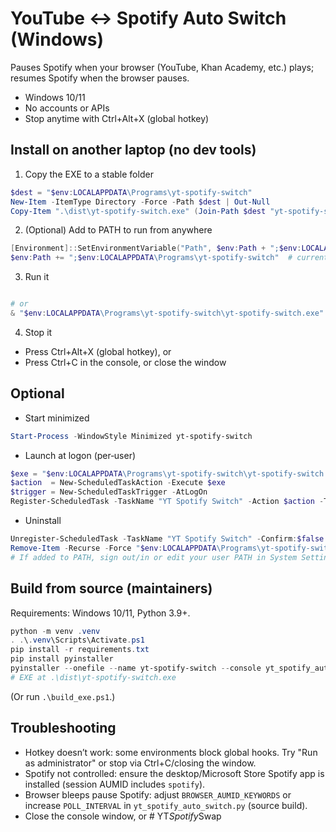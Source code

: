 # YouTube ↔ Spotify Auto Switch (Windows)

Pauses Spotify when your browser (YouTube, Khan Academy, etc.) plays; resumes Spotify when the browser pauses.

- Windows 10/11
- No accounts or APIs
- Stop anytime with Ctrl+Alt+X (global hotkey)

## Install on another laptop (no dev tools)

1) Copy the EXE to a stable folder

```powershell
$dest = "$env:LOCALAPPDATA\Programs\yt-spotify-switch"
New-Item -ItemType Directory -Force -Path $dest | Out-Null
Copy-Item ".\dist\yt-spotify-switch.exe" (Join-Path $dest "yt-spotify-switch.exe") -Force
```

2) (Optional) Add to PATH to run from anywhere

```powershell
[Environment]::SetEnvironmentVariable("Path", $env:Path + ";$env:LOCALAPPDATA\Programs\yt-spotify-switch", "User")
$env:Path += ";$env:LOCALAPPDATA\Programs\yt-spotify-switch"  # current session
```

3) Run it

```powershell

# or
& "$env:LOCALAPPDATA\Programs\yt-spotify-switch\yt-spotify-switch.exe"
```

4) Stop it

- Press Ctrl+Alt+X (global hotkey), or
- Press Ctrl+C in the console, or close the window

## Optional

- Start minimized

```powershell
Start-Process -WindowStyle Minimized yt-spotify-switch
```

- Launch at logon (per‑user)

```powershell
$exe = "$env:LOCALAPPDATA\Programs\yt-spotify-switch\yt-spotify-switch.exe"
$action  = New-ScheduledTaskAction -Execute $exe
$trigger = New-ScheduledTaskTrigger -AtLogOn
Register-ScheduledTask -TaskName "YT Spotify Switch" -Action $action -Trigger $trigger
```

- Uninstall

```powershell
Unregister-ScheduledTask -TaskName "YT Spotify Switch" -Confirm:$false -ErrorAction SilentlyContinue
Remove-Item -Recurse -Force "$env:LOCALAPPDATA\Programs\yt-spotify-switch" -ErrorAction SilentlyContinue
# If added to PATH, sign out/in or edit your user PATH in System Settings.
```

## Build from source (maintainers)

Requirements: Windows 10/11, Python 3.9+.

```powershell
python -m venv .venv
. .\.venv\Scripts\Activate.ps1
pip install -r requirements.txt
pip install pyinstaller
pyinstaller --onefile --name yt-spotify-switch --console yt_spotify_auto_switch.py
# EXE at .\dist\yt-spotify-switch.exe
```

(Or run `.\build_exe.ps1`.)

## Troubleshooting

- Hotkey doesn’t work: some environments block global hooks. Try "Run as administrator" or stop via Ctrl+C/closing the window.
- Spotify not controlled: ensure the desktop/Microsoft Store Spotify app is installed (session AUMID includes `spotify`).
- Browser bleeps pause Spotify: adjust `BROWSER_AUMID_KEYWORDS` or increase `POLL_INTERVAL` in `yt_spotify_auto_switch.py` (source build).
- Close the console window, or
#   Y T _ S p o t i f y _ S w a p  
 